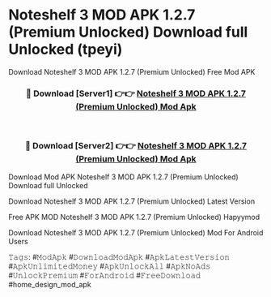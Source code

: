 # Noteshelf 3 MOD APK 1.2.7 (Premium Unlocked) Download full Unlocked (tpeyi)
Download Noteshelf 3 MOD APK 1.2.7 (Premium Unlocked) Free Mod APK

<div align="center">
<h3>🔴 Download [Server1] 👉👉 <a href="https://apkcomod.com?title=Noteshelf_3_MOD_APK_1.2.7_(Premium_Unlocked)">Noteshelf 3 MOD APK 1.2.7 (Premium Unlocked) Mod Apk</a></h3><br>

<h3>🔴 Download [Server2] 👉👉 <a href="https://apkcomod.com?title=Noteshelf_3_MOD_APK_1.2.7_(Premium_Unlocked)">Noteshelf 3 MOD APK 1.2.7 (Premium Unlocked) Mod Apk</a></h3>
</div>


Download Mod APK Noteshelf 3 MOD APK 1.2.7 (Premium Unlocked) Download full Unlocked

Download Noteshelf 3 MOD APK 1.2.7 (Premium Unlocked) Latest Version

Free APK MOD Noteshelf 3 MOD APK 1.2.7 (Premium Unlocked) Hapyymod

Download Noteshelf 3 MOD APK 1.2.7 (Premium Unlocked) Mod For Android Users

𝚃𝚊𝚐𝚜: #𝙼𝚘𝚍𝙰𝚙𝚔 #𝙳𝚘𝚠𝚗𝚕𝚘𝚊𝚍𝙼𝚘𝚍𝙰𝚙𝚔 #𝙰𝚙𝚔𝙻𝚊𝚝𝚎𝚜𝚝𝚅𝚎𝚛𝚜𝚒𝚘𝚗 #𝙰𝚙𝚔𝚄𝚗𝚕𝚒𝚖𝚒𝚝𝚎𝚍𝙼𝚘𝚗𝚎𝚢 #𝙰𝚙𝚔𝚄𝚗𝚕𝚘𝚌𝚔𝙰𝚕𝚕 #𝙰𝚙𝚔𝙽𝚘𝙰𝚍𝚜 #𝚄𝚗𝚕𝚘𝚌𝚔𝙿𝚛𝚎𝚖𝚒𝚞𝚖 #𝙵𝚘𝚛𝙰𝚗𝚍𝚛𝚘𝚒𝚍 #𝙵𝚛𝚎𝚎𝙳𝚘𝚠𝚗𝚕𝚘𝚊𝚍 #home_design_mod_apk
